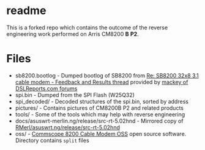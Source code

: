 readme
======



This is a forked repo which contains the outcome of the reverse engineering work performed on Arris CM8200 __B__ __P2__.

# Files
* sb8200.bootlog - Dumped bootlog of SB8200 from [Re: SB8200 32x8 3.1 cable modem - Feedback and Results thread](https://www.dslreports.com/forum/r31438248-) provided by [mackey of DSLReports.com forums](https://www.dslreports.com/profile/1479488)
* spi.bin - Dumped from the SPI Flash (W25Q32)
* spi_decoded/ - Decoded structures of the spi.bin, sorted by address
* pictures/ - Contains pictures of CM8200B P2 and related products
* tools/ - Some of the tools which may help with reverse engineering
* docs/asuswrt-merlin.ng/release/src-rt-5.02hnd - Mirrored copy of [RMerl/asuswrt.ng/release/src-rt-5.02hnd](https://github.com/RMerl/asuswrt-merlin.ng/tree/master/release/src-rt-5.02hnd)
* oss/ - [Commscope 8200 Cable Modem OSS](https://sourceforge.net/projects/c8200-cable-modem.arris/files/) open source software. Directory contains `split` files